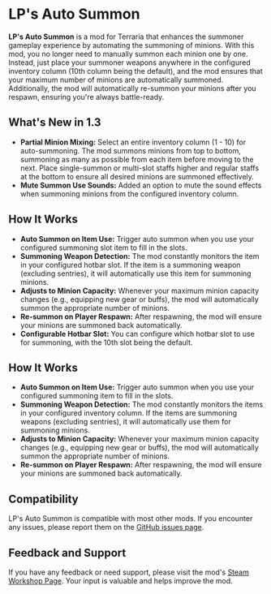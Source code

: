 # LP's Auto Summon
**LP's Auto Summon** is a mod for Terraria that enhances the summoner gameplay experience by automating the summoning of minions. With this mod, you no longer need to manually summon each minion one by one. Instead, just place your summoner weapons anywhere in the configured inventory column (10th column being the default), and the mod ensures that your maximum number of minions are automatically summoned. Additionally, the mod will automatically re-summon your minions after you respawn, ensuring you're always battle-ready.

## What's New in 1.3
- **Partial Minion Mixing:** Select an entire inventory column (1 - 10) for auto-summoning. The mod summons minions from top to bottom, summoning as many as possible from each item before moving to the next. Place single-summon or multi-slot staffs higher and regular staffs at the bottom to ensure all desired minions are summoned effectively.
- **Mute Summon Use Sounds:** Added an option to mute the sound effects when summoning minions from the configured inventory column.

## How It Works
- **Auto Summon on Item Use:** Trigger auto summon when you use your configured summoning slot item to fill in the slots.
- **Summoning Weapon Detection:** The mod constantly monitors the item in your configured hotbar slot. If the item is a summoning weapon (excluding sentries), it will automatically use this item for summoning minions.
- **Adjusts to Minion Capacity:** Whenever your maximum minion capacity changes (e.g., equipping new gear or buffs), the mod will automatically summon the appropriate number of minions.
- **Re-summon on Player Respawn:** After respawning, the mod will ensure your minions are summoned back automatically.
- **Configurable Hotbar Slot:** You can configure which hotbar slot to use for summoning, with the 10th slot being the default.

## How It Works
- **Auto Summon on Item Use:** Trigger auto summon when you use your configured summoning item to fill in the slots.
- **Summoning Weapon Detection:** The mod constantly monitors the items in your configured inventory column. If the items are summoning weapons (excluding sentries), it will automatically use them for summoning minions.
- **Adjusts to Minion Capacity:** Whenever your maximum minion capacity changes (e.g., equipping new gear or buffs), the mod will automatically summon the appropriate number of minions.
- **Re-summon on Player Respawn:** After respawning, the mod will ensure your minions are summoned back automatically.

## Compatibility
LP's Auto Summon is compatible with most other mods. If you encounter any issues, please report them on the [GitHub issues page](https://github.com/Andenis-Bu/LPAutoSummon/issues).

## Feedback and Support
If you have any feedback or need support, please visit the mod's [Steam Workshop Page](https://steamcommunity.com/sharedfiles/filedetails/?id=3282365028). Your input is valuable and helps improve the mod.
